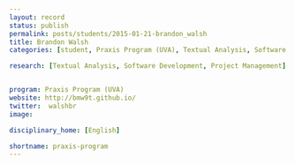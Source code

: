 ```yaml
---
layout: record
status: publish
permalink: posts/students/2015-01-21-brandon_walsh
title: Brandon Walsh
categories: [student, Praxis Program (UVA), Textual Analysis, Software Development, Project Management]

research: [Textual Analysis, Software Development, Project Management]


program: Praxis Program (UVA)
website: http://bmw9t.github.io/
twitter:  walshbr
image: 

disciplinary_home: [English]

shortname: praxis-program
---
```



